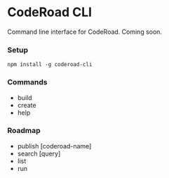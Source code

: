 # CodeRoad CLI

Command line interface for CodeRoad. Coming soon.

### Setup

    npm install -g coderoad-cli

### Commands

* build
* create
* help


### Roadmap

* publish [coderoad-name]
* search [query]
* list
* run
